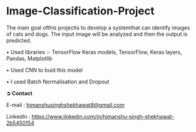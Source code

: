 # Image-Classification-Project

The main goal ofthis projectis to develop a systemthat can identify
images of cats and dogs. The input image will be analyzed and then
the output is predicted.

• Used libraries :- TensorFlow Keras models, TensorFlow, Keras layers, Pandas, Matplotlib

• Used CNN to buid this model

• I used Batch Normalisation and Dropout




**➲ Contact**

E-mail : himanshusinghshekhawat8@gmail.com

LinkedIn : https://www.linkedin.com/in/himanshu-singh-shekhawat-2b5450154
